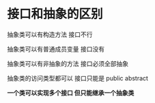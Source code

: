 # 接口和抽象的区别

抽象类可以有构造方法 接口不行

抽象类可以有普通成员变量 接口没有

抽象类可以有非抽象的方法 接口必须全部抽象

抽象类的访问类型都可以 接口只能是 public abstract

**一个类可以实现多个接口 但只能继承一个抽象类**





